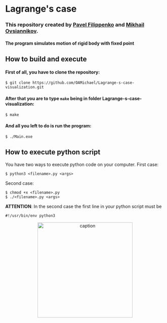 # Lagrange's case

### This repository created by [Pavel Filippenko](https://github.com/pavel-collab) and [Mikhail Ovsiannikov](https://github.com/OAMichael).

#### The program simulates motion of rigid body with fixed point

## How to build and execute

#### First of all, you have to clone the repository:

```console
$ git clone https://github.com/OAMichael/Lagrange-s-case-visualization.git
```

#### After that you are to type `make` being in folder Lagrange-s-case-visualization:

```console
$ make
```
#### And all you left to do is run the program:

```console
$ ./Main.exe
```

## How to execute python script

You have two ways to execute python code on your computer. First case:
```console
$ python3 <filename>.py <args>
```
Second case:
```console
$ chmod +x <filename>.py
$ ./<filename>.py <args>
```
**ATTENTION**: In the second case the first line in your python script must be
```
#!/usr/bin/env python3
```

<p align="center">
    <img src="https://github.com/OAMichael/Lagrange-s-case-visualization/blob/master/images/p(t).gif" alt="caption" width="300"/>
</p>